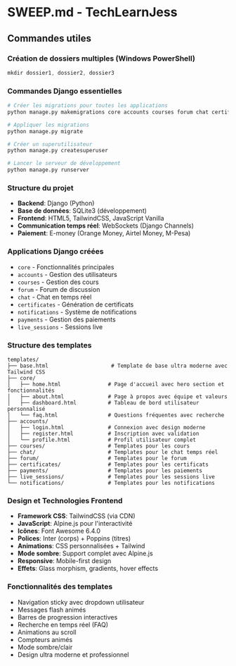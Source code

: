 # SWEEP.md - TechLearnJess

## Commandes utiles

### Création de dossiers multiples (Windows PowerShell)
```powershell
mkdir dossier1, dossier2, dossier3
```

### Commandes Django essentielles
```bash
# Créer les migrations pour toutes les applications
python manage.py makemigrations core accounts courses forum chat certificates notifications payments live_sessions

# Appliquer les migrations
python manage.py migrate

# Créer un superutilisateur
python manage.py createsuperuser

# Lancer le serveur de développement
python manage.py runserver
```

### Structure du projet
- **Backend**: Django (Python)
- **Base de données**: SQLite3 (développement)
- **Frontend**: HTML5, TailwindCSS, JavaScript Vanilla
- **Communication temps réel**: WebSockets (Django Channels)
- **Paiement**: E-money (Orange Money, Airtel Money, M-Pesa)

### Applications Django créées
- `core` - Fonctionnalités principales
- `accounts` - Gestion des utilisateurs
- `courses` - Gestion des cours
- `forum` - Forum de discussion
- `chat` - Chat en temps réel
- `certificates` - Génération de certificats
- `notifications` - Système de notifications
- `payments` - Gestion des paiements
- `live_sessions` - Sessions live

### Structure des templates
```
templates/
├── base.html                    # Template de base ultra moderne avec Tailwind CSS
├── core/
│   ├── home.html               # Page d'accueil avec hero section et fonctionnalités
│   ├── about.html              # Page à propos avec équipe et valeurs
│   ├── dashboard.html          # Tableau de bord utilisateur personnalisé
│   └── faq.html                # Questions fréquentes avec recherche
├── accounts/
│   ├── login.html              # Connexion avec design moderne
│   ├── register.html           # Inscription avec validation
│   └── profile.html            # Profil utilisateur complet
├── courses/                    # Templates pour les cours
├── chat/                       # Templates pour le chat temps réel
├── forum/                      # Templates pour le forum
├── certificates/               # Templates pour les certificats
├── payments/                   # Templates pour les paiements
├── live_sessions/              # Templates pour les sessions live
└── notifications/              # Templates pour les notifications
```

### Design et Technologies Frontend
- **Framework CSS**: TailwindCSS (via CDN)
- **JavaScript**: Alpine.js pour l'interactivité
- **Icônes**: Font Awesome 6.4.0
- **Polices**: Inter (corps) + Poppins (titres)
- **Animations**: CSS personnalisées + Tailwind
- **Mode sombre**: Support complet avec Alpine.js
- **Responsive**: Mobile-first design
- **Effets**: Glass morphism, gradients, hover effects

### Fonctionnalités des templates
- Navigation sticky avec dropdown utilisateur
- Messages flash animés
- Barres de progression interactives
- Recherche en temps réel (FAQ)
- Animations au scroll
- Compteurs animés
- Mode sombre/clair
- Design ultra moderne et professionnel